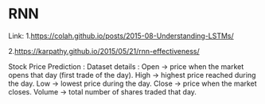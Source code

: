 # RNN 
Link:
   1.https://colah.github.io/posts/2015-08-Understanding-LSTMs/
   
   2.https://karpathy.github.io/2015/05/21/rnn-effectiveness/

Stock Price Prediction :
     Dataset details : Open → price when the market opens that day (first trade of the day).
                       High → highest price reached during the day.
                       Low → lowest price during the day.
                       Close → price when the market closes.
                       Volume → total number of shares traded that day.
